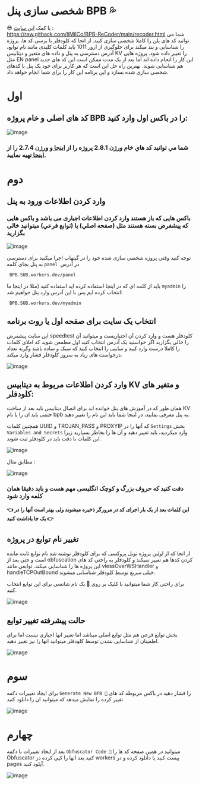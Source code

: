 
# شخصی سازی پنل BPB 💦
😎 با کمک [این سایت](https://raw.githack.com/liMilCo/BPB-ReCoder/main/recoder.html) :   
https://raw.githack.com/liMilCo/BPB-ReCoder/main/recoder.html
شما می توانید کد های پلن را کاملا شخصی سازی کنید.
از انجا که کلودفلر با برسی کد ها، پروژه را شناسایی و بند میکند برای جلوگیری از ارور 1011 باید کلمات کلیدی مانند نام توابع، آدرس دسترسی به پنل و داده های متغیر و دیتابیس KV را تغییر داده شود. پروژه هایی مثل EN panel این کار را انجام داده اند اما بعد از یک مدت ممکن است این کد های جدید هم شناسایی شوند. بهترین راه حل این است که هر کاربر برای خود یک پنل با کدهای شخصی سازی شده بسازد و این برنامه این کار را برای شما انجام خواهد داد.


# اول

## کد های اصلی و خام پروژه BPB را در باکس اول وارد کنید:
![image](https://github.com/user-attachments/assets/145586fd-7520-4c44-b2b7-8f8acddbb87e)
### شما مي توانيد کد هاي خام ورژن 2.8.1 پروژه را از [اينجا ](https://raw.githubusercontent.com/liMilCo/BPB-ReCoder/main/worker.2.8.1.js)و ورژن 2.7.4 را از [اينجا ](https://github.com/bia-pain-bache/BPB-Worker-Panel/releases/download/v2.7.4/worker.js)تهيه نماييد.


# دوم


## وارد کردن اطلاعات ورود به پنل

### باکس هایی که باز هستند وارد کردن اطلاعات اجباری می باشد و باکس هایی که پیشفرض بسته هستند مثل (صفحه اصلي) یا (توابع فرعي) میتوانید خالی بگزارید

![image](https://github.com/user-attachments/assets/888f7e7e-d0c7-47ac-999d-85462e112b41)

توجه کنید وقتی پروژه شخصی سازی شده خود را در گیتهاب اجرا میکنید برای دسترسی به پنل بجای کلمه `panel `در آدرس

` BPB.SUB.workers.dev/panel`

باید از کلمه ای که در اینجا استفاده کرده اید استفاده کنید (مثلا در اینجا ما `myadmin` را انتخاب کرده ایم پس با این آدرس وارد پنل خواهیم شد:

` BPB.SUB.workers.dev/myadmin`

## انتخاب یک سایت برای صفحه اول یا روت برنامه
این سایت پیشفرض speedtest کلودفلر هست و وارد کردن آن اختیاریست و میتوانید آن را خالی بگزارید
اگر خواستید یک آدرس انتخاب کنید اول مطمعن شوید که املای کلمات را کاملا درست وارد کنید و سایتی را انتخاب کنید که سبک و ساده باشد وگرنه تعداد درخواست های زیاد به سرور کلودفلر فشار وارد میکند.

![image](https://github.com/user-attachments/assets/bbc0210f-b224-4e47-8181-bd1a7ec73153)


## وارد کردن اطلاعات مربوط به دیتابیس KV و متغیر های کلودفلر:

همان طور که در آموزش های پنل خوانده اید برای اتصال دیتابیس باید بعد از ساخت KV حتمی باید ان را با نام bpb به پنل معرفی نمایید، در اینجا شما باید این نام را تغییر دهید.

همچنین کلمات UUID و TROJAN_PASS و PROXYIP که آنها را در `Settings` بخش `Variables and Secrets`  وارد میکردید، باید تغییر دهید و آن ها را بخاطر بسپارید زیرا این کلمات با دقت باید در کلودفلر ثبت شوند.

![image](https://github.com/user-attachments/assets/f6c99917-6a5a-4c6e-8c16-aeec8bde6a52)

مطابق مثال :

![image](https://github.com/user-attachments/assets/8a38f229-5ec7-40d7-842f-1293acef5598)

### دقت کنید که حروف بزرگ و کوچک انگلیسی مهم هست و باید دقیقا همان کلمه وارد شود

**👈 این کلمات بعد از یک بار اجرای کد در مرورگر ذخیره میشوند ولی بهتر است آنها را در یک جا یاداشت کنید 👉**

## تغییر نام توابع در پروژه
از انجا که از اولین پروژه تونل پروکسی که برای کلودفلر نوشته شد نام توابع ثابت مانده است و حتی بعد از obfuscation کردن کدها هم تغییر نمیکند و کلودفلر به راحتی کد های این پروژه ها را شناسایی میکند. توابعی مانند vlessOverWSHandler و handleTCPOutBound خیلی سریع توسط کلودفلر شناسایی میشوند.

برای راحتی کار شما میتوانید با کلیک بر روی 🎁 یک نام شانسی برای این توابع انتخاب کنید.

![image](https://github.com/user-attachments/assets/8c64c378-d206-4fd1-9aa4-b028da7e34e1)


## حالت پیشرفته تغییر توابع

بخش توابع فرعی هم مثل توابع اصلی میباشد اما تغییر انها اجباری نیست اما برای اطمینان از شناسایی نشدن توسط کلودفلر میتوانید انها را نیز تغییر دهید.


![image](https://github.com/user-attachments/assets/61ae844b-0d00-4b99-9713-a1d7ff9b16bd)


# سوم

برای ایجاد تغییرات دکمه  `Generate New BPB 🌊` را فشار دهید
در باکس مربوطه کد های تغییر کرده را نمایش میدهد که میتوانید ان را دانلود کنید

![image](https://github.com/user-attachments/assets/399fa6d6-7873-42db-8b3c-371f99a79952)

# چهارم 
بعد از ایجاد تغییرات با دکمه `Obfuscator Code 💨` میتوانید در همین صفحه کد ها را Obfuscator کنید
بعد انها را کپی کرده در workers پیست کنید یا دانلود کرده و در pages آپلود کنید.

![image](https://github.com/user-attachments/assets/4b5aa91a-1998-4e11-9236-d993a8fcca42)

